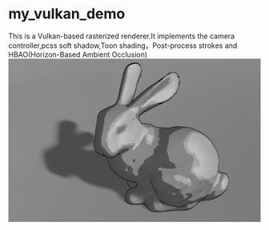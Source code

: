 # my_vulkan_demo
This is a Vulkan-based rasterized renderer.It implements the camera controller,pcss soft shadow,Toon shading，Post-process strokes and HBAO(Horizon-Based Ambient Occlusion)
![image](bunny.png)
